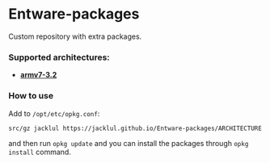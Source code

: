 # Entware-packages

Custom repository with extra packages.

### Supported architectures:

- **[armv7-3.2](https://jacklul.github.io/Entware-packages/armv7-3.2/Packages.html)**

### How to use

Add to `/opt/etc/opkg.conf`:

```bash
src/gz jacklul https://jacklul.github.io/Entware-packages/ARCHITECTURE
```

and then run `opkg update` and you can install the packages through `opkg install` command.
